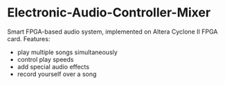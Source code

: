 # Electronic-Audio-Controller-Mixer
Smart FPGA-based audio system, implemented on Altera Cyclone II FPGA card.
Features:
- play multiple songs simultaneously
- control play speeds
- add special audio effects
- record yourself over a song
